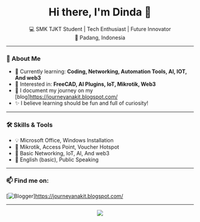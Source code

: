 <h1 align="center">Hi there, I'm Dinda 👋</h1>

<p align="center">
  💻 SMK TJKT Student | Tech Enthusiast | Future Innovator<br>
  📍 Padang, Indonesia
</p>

---

### 🌱 About Me
- 🔭 Currently learning: **Coding, Networking, Automation Tools, AI, IOT, And web3**
- 🌱 Interested in: **FreeCAD, AI Plugins, IoT, Mikrotik, Web3**
- 📝 I document my journey on my [blog]https://journeyanakit.blogspot.com/
- ✨ I believe learning should be fun and full of curiosity!

---

### 🛠️ Skills & Tools
- 💡 Microsoft Office, Windows Installation
- 📡 Mikrotik, Access Point, Voucher Hotspot
- 🔌 Basic Networking, IoT, AI, And web3
- 💬 English (basic), Public Speaking

---

### 📫 Find me on:
[![Blogger](https://img.shields.io/badge/Blogger-YourBlog-orange)]https://journeyanakit.blogspot.com/


---

<p align="center">
  <img src="https://github-readme-stats.vercel.app/api?username=yourusername&show_icons=true&theme=radical" />
</p>
